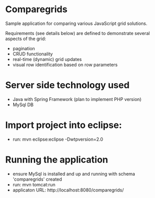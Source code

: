 Comparegrids
============

Sample application for comparing various JavaScript grid solutions.

Requirements (see details below) are defined to demonstrate several aspects of the grid:
- pagination
- CRUD functionality
- real-time (dynamic) grid updates
- visual row identification based on row parameters

Server side technology used
===========================
- Java with Spring Framework (plan to implement PHP version)
- MySql DB

Import project into eclipse:
============================
- run: mvn eclipse:eclipse -Dwtpversion=2.0

Running the application
=======================
- ensure MySql is installed and up and running with schema 'comparegrids' created
- run: mvn tomcat:run
- applicaton URL: http://localhost:8080/comparegrids/ 

